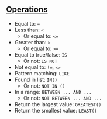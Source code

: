## [Operations](https://dev.mysql.com/doc/refman/5.7/en/comparison-operators.html)

- Equal to: `=`
- Less than: `<`
    - Or equal to: `<=`
- Greater than: `>`
    - Or equal to: `>=`
- Equal to true/false: `IS`
    - Or not: `IS NOT`
- Not equal to: `!=`, `<>`
- Pattern matching: `LIKE`
- Found in list: `IN()`
    - Or not: `NOT IN ()`
- In a range: `BETWEEN ... AND ...`
    - Or not: `NOT BETWEEN ... AND ...`
- Return the largest value: `GREATEST()`
- Return the smallest value: `LEAST()`